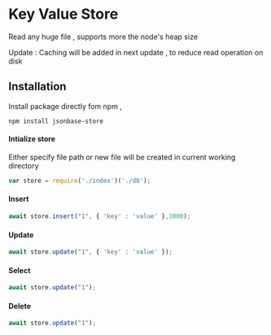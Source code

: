 # Key Value Store 

Read any huge file , supports more the node's heap size

Update : Caching will be added in next update , to reduce read operation on disk

## Installation

Install package directly fom npm ,

```shell
npm install jsonbase-store
```

#### Intialize store

Either specify file path or new file will be created in current working directory

```js
var store = require('./index')('./db');
```


#### Insert

```js
await store.insert("1", { 'key' : 'value' },1000);
```


#### Update

```js
await store.update("1", { 'key' : 'value' });
```


#### Select

```js
await store.update("1");
```


#### Delete

```js
await store.update("1");
```

